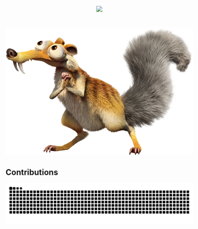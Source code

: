   <!-- 
  crei uma pendrive bootavel usando o rufus, e a iso do kali linux. Esquema de partição MBR. 
     vou querer usar esse Sistema apenas no pendrive, ou seja, as coisas que eu fizer nele deveram ficar salvas no pendrive, dai eu desplugar o pendrive não quero perder essas coisas. Devo primero executado como persistente né?
  -->


<div align="center">
  <!--<img src="https://readme-typing-svg.herokuapp.com?font=Merriweather&size=25&duration=2000&pause=500&vCenter=true&width=435&lines=Ola!;Eu+sou+o+Andr%C3%A9+Alvino%F0%9F%91%8B"> -->
  
  <img src="https://readme-typing-svg.demolab.com?font=Merriweather&pause=1000&size=25&width=435&lines=+Ola!+Eu+sou+o+Andr%C3%A9"><!--+Alvino%F0%9F%91%8B -->
  <!-- site: https://readme-typing-svg.herokuapp.com/demo/ -->
</div>


#
<img src="https://github.com/euandr/euandr/blob/main/Scrat_29.webp" alt="Texto Alternativo">

<!--  Ícone/Redes sociais 
[![Instagram](https://img.shields.io/badge/Instagram-E4405F?style=for-the-badge&logo=instagram&logoColor=white
)](https://www.instagram.com/_oqandrefaria_/?igsh=cGltZmFzMXd0NzVs)-->




## Contributions

<picture align="center">
  <source media="(prefers-color-scheme: dark)" srcset="https://raw.githubusercontent.com/euandr/euandr/output/github-contribution-grid-snake-dark.svg">
  <source media="(prefers-color-scheme: light)" srcset="https://raw.githubusercontent.com/euandr/euandr/output/github-contribution-grid-snake-dark.svg">
  <img align="center" alt="github contribution grid snake animation" src="https://raw.githubusercontent.com/euandr/euandr/output/github-contribution-grid-snake.svg">
</picture>
